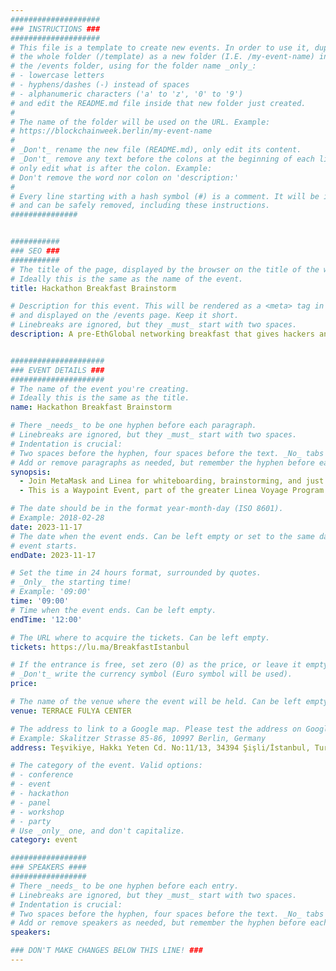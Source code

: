 ```yaml
---
####################
### INSTRUCTIONS ###
####################
# This file is a template to create new events. In order to use it, duplicate
# the whole folder (/template) as a new folder (I.E. /my-event-name) inside of
# the /events folder, using for the folder name _only_:
# - lowercase letters
# - hyphens/dashes (-) instead of spaces
# - alphanumeric characters ('a' to 'z', '0' to '9')
# and edit the README.md file inside that new folder just created.
#
# The name of the folder will be used on the URL. Example:
# https://blockchainweek.berlin/my-event-name
#
# _Don't_ rename the new file (README.md), only edit its content.
# _Don't_ remove any text before the colons at the beginning of each line,
# only edit what is after the colon. Example:
# Don't remove the word nor colon on 'description:'
#
# Every line starting with a hash symbol (#) is a comment. It will be ignored
# and can be safely removed, including these instructions.
###############


###########
### SEO ###
###########
# The title of the page, displayed by the browser on the title of the window.
# Ideally this is the same as the name of the event.
title: Hackathon Breakfast Brainstorm

# Description for this event. This will be rendered as a <meta> tag in the HTML,
# and displayed on the /events page. Keep it short.
# Linebreaks are ignored, but they _must_ start with two spaces.
description: A pre-EthGlobal networking breakfast that gives hackers an opportunity to find their teams and come up with and get feedback on ideas with sponsors.


#####################
### EVENT DETAILS ###
#####################
# The name of the event you're creating.
# Ideally this is the same as the title.
name: Hackathon Breakfast Brainstorm

# There _needs_ to be one hyphen before each paragraph.
# Linebreaks are ignored, but they _must_ start with two spaces.
# Indentation is crucial:
# Two spaces before the hyphen, four spaces before the text. _No_ tabs allowed.
# Add or remove paragraphs as needed, but remember the hyphen before each entry.
synopsis: 
  - Join MetaMask and Linea for whiteboarding, brainstorming, and just plain chilling as we talk about what it takes to win the EthGlobal Istanbul hackathon! Meet our team and share your ideas over some Turkish coffee, tea, and delights!
  - This is a Waypoint Event, part of the greater Linea Voyage Program. The Voyage encompasses the journey of the zkEVM network from its testnet phase, through to its mainnet launch, toward its first destination - the decentralization of Linea. Event attendees will be eligible to collect Voyage XP as recognition of the contribution of each attendee to the growth of the Linea ecosystem.

# The date should be in the format year-month-day (ISO 8601).
# Example: 2018-02-28
date: 2023-11-17
# The date when the event ends. Can be left empty or set to the same day the
# event starts.
endDate: 2023-11-17

# Set the time in 24 hours format, surrounded by quotes.
# _Only_ the starting time!
# Example: '09:00'
time: '09:00'
# Time when the event ends. Can be left empty.
endTime: '12:00'

# The URL where to acquire the tickets. Can be left empty.
tickets: https://lu.ma/BreakfastIstanbul

# If the entrance is free, set zero (0) as the price, or leave it empty.
# _Don't_ write the currency symbol (Euro symbol will be used).
price:

# The name of the venue where the event will be held. Can be left empty.
venue: TERRACE FULYA CENTER

# The address to link to a Google map. Please test the address on Google Maps.
# Example: Skalitzer Strasse 85-86, 10997 Berlin, Germany
address: Teşvikiye, Hakkı Yeten Cd. No:11/13, 34394 Şişli/İstanbul, Turkey

# The category of the event. Valid options:
# - conference
# - event
# - hackathon
# - panel
# - workshop
# - party
# Use _only_ one, and don't capitalize.
category: event

#################
### SPEAKERS ####
#################
# There _needs_ to be one hyphen before each entry.
# Linebreaks are ignored, but they _must_ start with two spaces.
# Indentation is crucial:
# Two spaces before the hyphen, four spaces before the text. _No_ tabs allowed.
# Add or remove speakers as needed, but remember the hyphen before each entry.
speakers:

### DON'T MAKE CHANGES BELOW THIS LINE! ###
---
```


<!-- ### DON'T MAKE CHANGES BELOW THIS LINE! ### -->

<Event-Content/>
